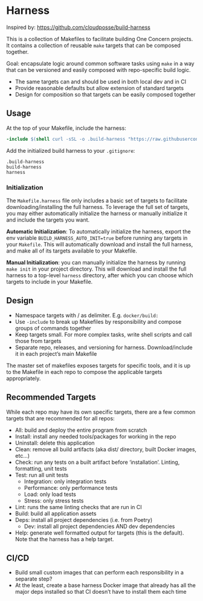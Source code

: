 # Harness

Inspired by: https://github.com/cloudposse/build-harness

This is a collection of Makefiles to facilitate building One Concern projects. It contains a collection of reusable `make` targets that can be composed together.

Goal: encapsulate logic around common software tasks using `make` in a way that can be versioned and easily composed with repo-specific build logic.

- The same targets can and should be used in both local dev and in CI
- Provide reasonable defaults but allow extension of standard targets
- Design for composition so that targets can be easily composed together

## Usage

At the top of your Makefile, include the harness:

```makefile
-include $(shell curl -sSL -o .build-harness "https://raw.githubusercontent.com/oneconcern/harness/main/Makefile.harness"; echo .build-harness)
```

Add the initialized build harness to your `.gitignore`:

```gitignore
.build-harness
build-harness
harness
```

### Initialization

The `Makefile.harness` file only includes a basic set of targets to facilitate downloading/installing the full harness. To leverage the full set of targets, you may either automatically initialize the harness or manually initialize it and include the targets you want.

**Automatic Initialization**: To automatically initialize the harness, export the env variable `BUILD_HARNESS_AUTO_INIT=true` before running any targets in your `Makefile`. This will automatically download and install the full harness, and make all of its targets available to your Makefile.

**Manual Initialization**: you can manually initialize the harness by running `make init` in your project directory. This will download and install the full harness to a top-level `harness` directory, after which you can choose which targets to include in your Makefile.

## Design

- Namespace targets with / as delimiter. E.g. `docker/build:`
- Use `-include` to break up Makefiles by responsibility and compose groups of commands together
- Keep targets small. For more complex tasks, write shell scripts and call those from targets
- Separate repo, releases, and versioning for harness. Download/include it in each project’s main Makefile

The master set of makefiles exposes targets for specific tools, and it is up to the Makefile in each repo to compose the applicable targets appropriately.

## Recommended Targets

While each repo may have its own specific targets, there are a few common targets that are recommended for all repos:

- All: build and deploy the entire program from scratch 
- Install: install any needed tools/packages for working in the repo
- Uninstall: delete this application
- Clean: remove all build artifacts (aka dist/ directory, built Docker images, etc…)
- Check: run any tests on a built artifact before ‘installation’. Linting, formatting, unit tests
- Test: run all unit tests
    - Integration: only integration tests
    - Performance: only performance tests
    - Load: only load tests
    - Stress: only stress tests
- Lint: runs the same linting checks that are run in CI
- Build: build all application assets
- Deps: install all project dependencies (i.e. from Poetry)
    - Dev: install all project dependencies AND dev dependencies 
- Help: generate well formatted output for targets (this is the default). Note that the harness has a help target.

## CI/CD

- Build small custom images that can perform each responsibility in a separate step?
- At the least, create a base harness Docker image that already has all the major deps installed so that CI doesn’t have to install them each time
